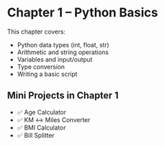 # Chapter 1 – Python Basics

This chapter covers:
- Python data types (int, float, str)
- Arithmetic and string operations
- Variables and input/output
- Type conversion
- Writing a basic script

## Mini Projects in Chapter 1

- ✅ Age Calculator
- ✅ KM ↔ Miles Converter
- ✅ BMI Calculator
- ✅ Bill Splitter